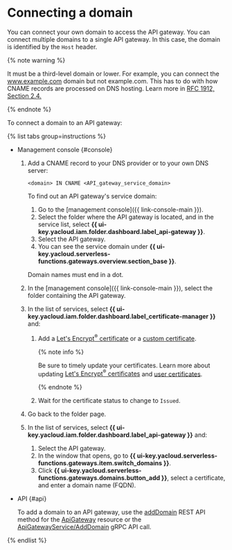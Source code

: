 # Connecting a domain

You can connect your own domain to access the API gateway. You can connect multiple domains to a single API gateway. In this case, the domain is identified by the `Host` header.

{% note warning %}

It must be a third-level domain or lower. For example, you can connect the www.example.com domain but not example.com. This has to do with how CNAME records are processed on DNS hosting. Learn more in [RFC 1912, Section 2.4.](https://www.ietf.org/rfc/rfc1912.txt)

{% endnote %}

To connect a domain to an API gateway:

{% list tabs group=instructions %}

- Management console {#console}

   1. Add a CNAME record to your DNS provider or to your own DNS server:

      ```
      <domain> IN CNAME <API_gateway_service_domain>
      ```

      To find out an API gateway's service domain:

      1. Go to the [management console]({{ link-console-main }}).
      1. Select the folder where the API gateway is located, and in the service list, select **{{ ui-key.yacloud.iam.folder.dashboard.label_api-gateway }}**.
      1. Select the API gateway.
      1. You can see the service domain under **{{ ui-key.yacloud.serverless-functions.gateways.overview.section_base }}**.

      Domain names must end in a dot.

   1. In the [management console]({{ link-console-main }}), select the folder containing the API gateway.

   1. In the list of services, select **{{ ui-key.yacloud.iam.folder.dashboard.label_certificate-manager }}** and:

      1. Add a [Let's Encrypt<sup>®</sup> certificate](../../certificate-manager/operations/managed/cert-create.md) or a [custom certificate](../../certificate-manager/operations/import/cert-create.md).

         {% note info %}

         Be sure to timely update your certificates. Learn more about updating [Let's Encrypt<sup>®</sup> certificates](../../certificate-manager/operations/managed/cert-update.md) and [user certificates](../../certificate-manager/operations/import/cert-update.md).

         {% endnote %}

      1. Wait for the certificate status to change to `Issued`.

   1. Go back to the folder page.

   1. In the list of services, select **{{ ui-key.yacloud.iam.folder.dashboard.label_api-gateway }}** and:

      1. Select the API gateway.
      1. In the window that opens, go to **{{ ui-key.yacloud.serverless-functions.gateways.item.switch_domains }}**.
      1. Click **{{ ui-key.yacloud.serverless-functions.gateways.domains.button_add }}**, select a certificate, and enter a domain name (FQDN).

- API {#api}

   To add a domain to an API gateway, use the [addDomain](../apigateway/api-ref/ApiGateway/addDomain.md) REST API method for the [ApiGateway](../apigateway/api-ref/ApiGateway/index.md) resource or the [ApiGatewayService/AddDomain](../apigateway/api-ref/grpc/apigateway_service.md#AddDomain) gRPC API call.

{% endlist %}
